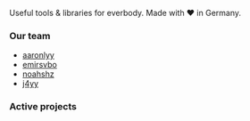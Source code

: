 Useful tools & libraries for everbody. Made with ♥ in Germany.

### Our team

- [aaronlyy](https://github.com/aaronlyy)
- [emirsvbo](https://github.com/emirsvbo)
- [noahshz](https://github.com/noahshz)
- [j4yy](https://github.com/J4yyy)

### Active projects

<!--

**Here are some ideas to get you started:**

🙋‍♀️ A short introduction - what is your organization all about?
🌈 Contribution guidelines - how can the community get involved?
👩‍💻 Useful resources - where can the community find your docs? Is there anything else the community should know?
🍿 Fun facts - what does your team eat for breakfast?
🧙 Remember, you can do mighty things with the power of [Markdown](https://docs.github.com/github/writing-on-github/getting-started-with-writing-and-formatting-on-github/basic-writing-and-formatting-syntax)
-->
